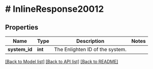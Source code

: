 # # InlineResponse20012

## Properties

Name | Type | Description | Notes
------------ | ------------- | ------------- | -------------
**system_id** | **int** | The Enlighten ID of the system. |

[[Back to Model list]](../../README.md#models) [[Back to API list]](../../README.md#endpoints) [[Back to README]](../../README.md)
